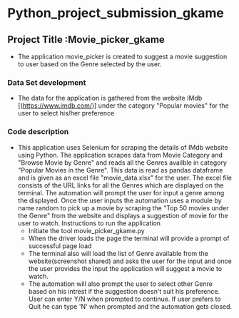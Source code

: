 # Python_project_submission_gkame
## Project Title :Movie_picker_gkame
  - The application movie_picker is created to suggest a movie suggestion to user based on the Genre selected by the user.
### Data Set development
- The data for the application is gathered from the website IMdb [(https://www.imdb.com/)] under the category "Popular movies" for the user to select his/her preference
### Code description
- This application uses Selenium for scraping the details of IMdb website using Python. The application scrapes data from Movie Category and "Browse Movie by Genre" and reads all the Genres availble in category "Popular Movies in the Genre". This data is read as pandas dataframe and is given as an excel file "movie_data.xlsx" for the user. The excel file consists of the URL links for all the Genres which are displayed on the terminal. The automation will prompt the user for input a genre among the displayed. Once the user inputs the automation uses a module by name random to pick up a movie by scraping the "Top 50 movies under the Genre" from the website and displays a suggestion of movie for the user to watch.
Instructions to run the application
  -  Initiate the tool movie_picker_gkame.py
  -  When the driver loads the page the terminal will provide a prompt of successful page load
  -  The terminal also will load the list of Genre available from the website(screenshot shared) and asks the user for the input and once the user provides the input the application will suggest a movie to watch.
  -  The automation will also prompt the user to select other Genre based on his intrest if the suggestion doesn't suit his preference. User can enter Y/N when prompted to continue. If user prefers to Quit he can type 'N' when prompted and the automation gets closed.
